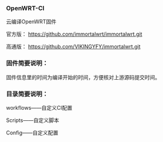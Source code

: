 ### OpenWRT-CI

云编译OpenWRT固件

官方版： https://github.com/immortalwrt/immortalwrt.git

高通版： https://github.com/VIKINGYFY/immortalwrt.git

### 固件简要说明：

固件信息里的时间为编译开始的时间，方便核对上游源码提交时间。

### 目录简要说明：

workflows——自定义CI配置

Scripts——自定义脚本

Config——自定义配置
